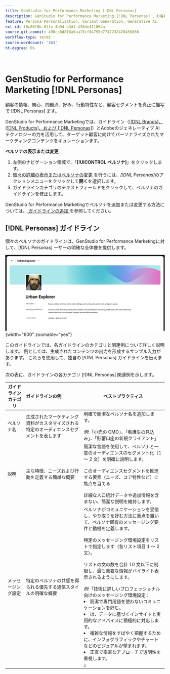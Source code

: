 ```yaml
---
title: GenStudio for Performance Marketing [!DNL Personas]
description: GenStudio for Performance Marketing [!DNL Personas] 、お客様の関心、問題点、好み、行動特性を取り込み、お客様のセグメントを真に表したものです。
feature: Persona Personalization, Variant Generation, Generative AI
exl-id: f8c86f0b-81fe-4b94-b3d1-438de411864a
source-git-commit: 490cc6d8f0a9aa15cf04755d7747232470456866
workflow-type: tm+mt
source-wordcount: '363'
ht-degree: 0%

---
```


# GenStudio for Performance Marketing [!DNL Personas]

顧客の情報、関心、問題点、好み、行動特性など、顧客セグメントを真正に描写で [!DNL Personas] ます。

GenStudio for Performance Marketingでは、ガイドライン（[[!DNL Brands]、 [!DNL Products]、および  [!DNL Personas]](overview.md)）とAdobeのジェネレーティブ AI テクノロジーの力を活用して、ターゲット顧客に向けてパーソナライズされたマーケティングコンテンツをキュレーション&#x200B;ます。

**ペルソナの表示または変更**:

1. 左側のナビゲーション領域で、「**[!UICONTROL ペルソナ]**」をクリックします。
1. [ 個々の詳細の表示またはペルソナの変更 ](add-guidelines.md#manage-personas) を行うには、_[!DNL Personas]_&#x200B;のアクションメニューをクリックして&#x200B;**開く**&#x200B;を選択します。
1. ガイドラインカテゴリのテキストフィールドをクリックして、ペルソナのガイドラインを修正します。

GenStudio for Performance Marketingでペルソナを追加または変更する方法については、[ ガイドラインの追加 ](add-guidelines.md) を参照してください。

## [!DNL Personas] ガイドライン

個々のペルソナのガイドラインは、GenStudio for Performance Marketingに対して、[!DNL Personas] ーザーの明確な全体像を提供します。

![ ペルソナのガイドライン ](/help/assets/personas.png){width="600" zoomable="yes"}

このガイドラインでは、各ガイドラインのカテゴリと関連例について詳しく説明します。 例としては、生成されたコンテンツの出力を形成するサンプル入力があります。 これらを使用して、独自の [!DNL Personas] ガイドラインを伝えます。

次の表に、ガイドラインの各カテゴリ [!DNL Personas] 関連例を示します。

| ガイドラインカテゴリ | ガイドラインの例 | ベストプラクティス |
| ------------------| :---------- |-------------|
| ペルソナ名 | 生成されたマーケティング資料がカスタマイズされる特定のオーディエンスセグメントを表します | 明確で簡潔なペルソナ名を追加します。<br><br>_例_:「小売の CMO」、「看護生の見込み」、「貯蓄口座の新規クライアント」 |
| 説明 | 主な特徴、ニーズおよび行動を定義する簡単な概要 | 簡潔な言語を使用して、ペルソナと一意のオーディエンスのセグメント化（1 ～ 2 文）を明確に説明します。<br><br> このオーディエンスセグメントを推進する要素（ニーズ、コア特性など）に焦点を当てる<br><br> 詳細な人口統計データや追加情報を含まない、簡潔な説明を維持します。 |
| メッセージング設定 | 特定のペルソナの共感を得られる優先する通信スタイルの明確な概要 | ペルソナがコミュニケーションを受信し、やり取りを好む方法に重点を置いて、ペルソナ固有のメッセージング要件と動機を定義します。<br><br> 特定のメッセージング環境設定をリストで指定します（各リスト項目 1 ～ 2 文）。<br><br> リストの文の数を合計 10 文以下に制限し、最も重要な情報がハイライト表示されるようにします。<br><br>_例_:「技術に詳しいプロフェッショナル向けのメッセージング環境設定：<li>簡潔で専門用語を使わないコミュニケーションを好む。</li><li>は、データに基づくインサイトと実用的なアドバイスに積極的に対応します。</li><li>複雑な情報をすばやく把握するために、インフォグラフィックやチャートなどのビジュアルが望まれます。</li><li>正直で率直なアプローチで透明性を重視します。</li>」 |
